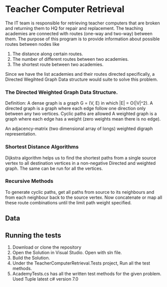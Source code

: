 # Teacher Computer Retrieval
The IT team is responsible for retrieving teacher computers that are broken and returning them to HQ for repair and replacement. The teaching academies are connected with routes (one-way and two-way) between them. The purpose of this program is to provide information about possible routes between nodes like

1. The distance along certain routes.
2. The number of different routes between two academies.
3. The shortest route between two academies.

Since we have the list academies and their routes directed specifically, a Directed Wegihted Graph Data structure would suite to solve this problem.

 ### The Directed Weighted Graph Data Structure.
  
  Definition:
  A dense graph is a graph G = (V, E) in which |E| = O(|V|^2).
  A directed graph is a graph where each edge follow one direction only between any two vertices. Cyclic paths are allowed
  A weighted graph is a graph where each edge has a weight (zero weights mean there is no edge).
 
  An adjacency-matrix (two dimensional array of longs) weighted digraph representation.
 
 ### Shortest Distance Algorithms
  Dijkstra algorithm helps us to find the shortest paths from a single source vertex to all destination vertices in a non-negative    Directed and weighted graph. The same can be run for all the vertices.
  
 ### Recursive Methods
  To generate cyclic paths, get all paths from source to its neighbours and from each neighbour back to the source vertex. Now concatenate or map all these route combinations until the limit path weight specified.

## Data

## Running the tests
1. Download or clone the repository
2. Open the Solution in Visual Studio. Open with sln file.
3. Build the Solution.
4. Under the TeacherComputerRetrieval.Tests project, Run all the test methods.
5. AcademyTests.cs has all the written test methods for the given problem. Used Tuple latest c# version 7.0
